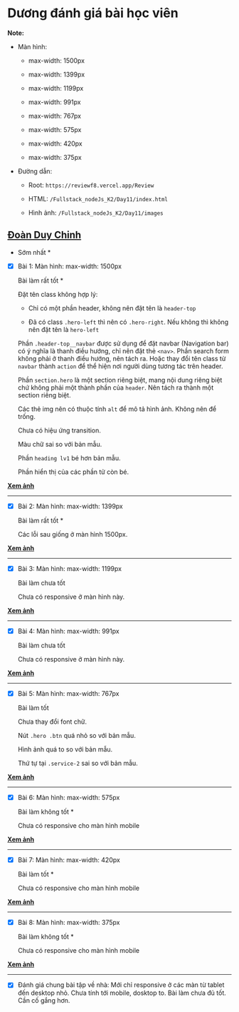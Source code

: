 # Dương đánh giá bài học viên

**Note:**

- Màn hình:

  - max-width: 1500px

  - max-width: 1399px

  - max-width: 1199px

  - max-width: 991px

  - max-width: 767px

  - max-width: 575px

  - max-width: 420px

  - max-width: 375px

- Đường dẫn:

  - Root: `https://reviewf8.vercel.app/Review`

  - HTML: `/Fullstack_nodeJs_K2/Day11/index.html`

  - Hình ảnh: `/Fullstack_nodeJs_K2/Day11/images`

## [Đoàn Duy Chinh](https://duychinh.github.io/f8-fullstack-KS2/project1/index.html)

- Sớm nhất \*

- [x] Bài 1: Màn hình: max-width: 1500px

  Bài làm rất tốt \*

  Đặt tên class không hợp lý:

  - Chỉ có một phần header, không nên đặt tên là `header-top`

  - Đã có class `.hero-left` thì nên có `.hero-right`. Nếu không thì không nên đặt tên là `hero-left`

  Phần `.header-top__navbar` được sử dụng để đặt navbar (Navigation bar) có ý nghĩa là thanh điều hướng, chỉ nên đặt thẻ `<nav>`. Phần search form không phải ở thanh điều hướng, nên tách ra. Hoặc thay đổi tên class từ `navbar` thành `action` để thể hiện nơi người dùng tương tác trên header.

  Phần `section.hero` là một section riêng biệt, mang nội dung riêng biệt chứ không phải một thành phần của `header`. Nên tách ra thành một section riêng biệt.

  Các thẻ img nên có thuộc tính `alt` để mô tả hình ảnh. Không nên để trống.

  Chưa có hiệu ứng transition.

  Màu chữ sai so với bản mẫu.

  Phần `heading lv1` bé hơn bản mẫu.

  Phần hiển thị của các phần tử còn bé.

**[Xem ảnh](https://reviewf8.vercel.app/Review/Fullstack_nodeJs_K2/Day11/images/duychinh1500.png)**

---

- [x] Bài 2: Màn hình: max-width: 1399px

  Bài làm rất tốt \*

  Các lỗi sau giống ở màn hình 1500px.

**[Xem ảnh](https://reviewf8.vercel.app/Review/Fullstack_nodeJs_K2/Day11/images/duychinh1399.png)**

---

- [x] Bài 3: Màn hình: max-width: 1199px

  Bài làm chưa tốt

  Chưa có responsive ở màn hình này.

**[Xem ảnh](https://reviewf8.vercel.app/Review/Fullstack_nodeJs_K2/Day11/images/duychinh1199.png)**

---

- [x] Bài 4: Màn hình: max-width: 991px

  Bài làm chưa tốt

  Chưa có responsive ở màn hình này.

**[Xem ảnh](https://reviewf8.vercel.app/Review/Fullstack_nodeJs_K2/Day11/images/duychinh991.png)**

---

- [x] Bài 5: Màn hình: max-width: 767px

  Bài làm tốt 

  Chưa thay đổi font chữ.

  Nút `.hero .btn` quá nhỏ so với bản mẫu.

  Hình ảnh quá to so với bản mẫu.

  Thứ tự tại `.service-2` sai so với bản mẫu.

**[Xem ảnh](https://reviewf8.vercel.app/Review/Fullstack_nodeJs_K2/Day11/images/duychinh767.png)**

---

- [x] Bài 6: Màn hình: max-width: 575px

  Bài làm không tốt \*

    Chưa có responsive cho màn hình mobile


**[Xem ảnh](https://reviewf8.vercel.app/Review/Fullstack_nodeJs_K2/Day11/images/duychinh575.png)**

---

- [x] Bài 7: Màn hình: max-width: 420px

  Bài làm tốt \*

    Chưa có responsive cho màn hình mobile


**[Xem ảnh](https://reviewf8.vercel.app/Review/Fullstack_nodeJs_K2/Day11/images/duychinh420.png)**

---

- [x] Bài 8: Màn hình: max-width: 375px

  Bài làm không tốt \*

    Chưa có responsive cho màn hình mobile


**[Xem ảnh](https://reviewf8.vercel.app/Review/Fullstack_nodeJs_K2/Day11/images/duychinh375.png)**

---

- [x] Đánh giá chung bài tập về nhà: Mới chỉ responsive ở các màn từ tablet đến desktop nhỏ. Chưa tính tới mobile, dosktop to. Bài làm chưa đủ tốt. Cần cố gắng hơn.
